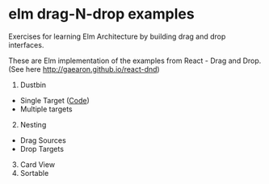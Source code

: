 # elm drag-N-drop examples

Exercises for learning Elm Architecture by building drag and drop interfaces.

These are Elm implementation of the examples from React - Drag and Drop. (See here http://gaearon.github.io/react-dnd)

1. Dustbin 
  - Single Target ([Code](https://github.com/reactivetype/elm-dragNdrop/tree/master/src/Components/Dustbin/SingleTarget))
  - Multiple targets
2. Nesting
  - Drag Sources
  - Drop Targets
3. Card View
4. Sortable
